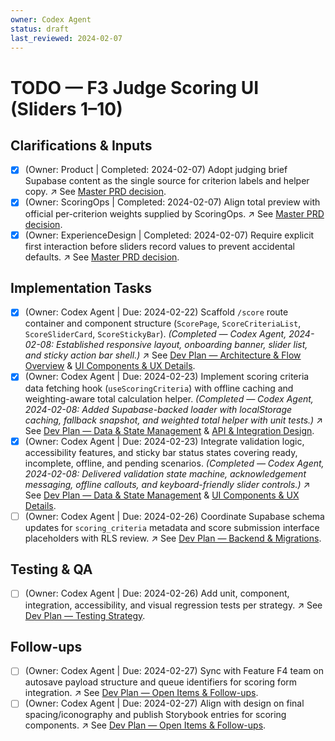 ```yaml
---
owner: Codex Agent
status: draft
last_reviewed: 2024-02-07
---
```


# TODO — F3 Judge Scoring UI (Sliders 1–10)

## Clarifications & Inputs
- [x] (Owner: Product | Completed: 2024-02-07) Adopt judging brief Supabase content as the single source for criterion labels and helper copy. ↗️ See [Master PRD decision](masterPRD.md#f3--judge-scoring-ui-p0).
- [x] (Owner: ScoringOps | Completed: 2024-02-07) Align total preview with official per-criterion weights supplied by ScoringOps. ↗️ See [Master PRD decision](masterPRD.md#f3--judge-scoring-ui-p0).
- [x] (Owner: ExperienceDesign | Completed: 2024-02-07) Require explicit first interaction before sliders record values to prevent accidental defaults. ↗️ See [Master PRD decision](masterPRD.md#f3--judge-scoring-ui-p0).

## Implementation Tasks
- [x] (Owner: Codex Agent | Due: 2024-02-22) Scaffold `/score` route container and component structure (`ScorePage`, `ScoreCriteriaList`, `ScoreSliderCard`, `ScoreStickyBar`). *(Completed — Codex Agent, 2024-02-08: Established responsive layout, onboarding banner, slider list, and sticky action bar shell.)* ↗️ See [Dev Plan — Architecture & Flow Overview](devplan_F3.md#architecture--flow-overview) & [UI Components & UX Details](devplan_F3.md#ui-components--ux-details).
- [x] (Owner: Codex Agent | Due: 2024-02-23) Implement scoring criteria data fetching hook (`useScoringCriteria`) with offline caching and weighting-aware total calculation helper. *(Completed — Codex Agent, 2024-02-08: Added Supabase-backed loader with localStorage caching, fallback snapshot, and weighted total helper with unit tests.)* ↗️ See [Dev Plan — Data & State Management](devplan_F3.md#data--state-management) & [API & Integration Design](devplan_F3.md#api--integration-design).
- [x] (Owner: Codex Agent | Due: 2024-02-23) Integrate validation logic, accessibility features, and sticky bar status states covering ready, incomplete, offline, and pending scenarios. *(Completed — Codex Agent, 2024-02-08: Delivered validation state machine, acknowledgement messaging, offline callouts, and keyboard-friendly slider controls.)* ↗️ See [Dev Plan — Data & State Management](devplan_F3.md#data--state-management) & [UI Components & UX Details](devplan_F3.md#ui-components--ux-details).
- [ ] (Owner: Codex Agent | Due: 2024-02-26) Coordinate Supabase schema updates for `scoring_criteria` metadata and score submission interface placeholders with RLS review. ↗️ See [Dev Plan — Backend & Migrations](devplan_F3.md#backend--migrations).

## Testing & QA
- [ ] (Owner: Codex Agent | Due: 2024-02-26) Add unit, component, integration, accessibility, and visual regression tests per strategy. ↗️ See [Dev Plan — Testing Strategy](devplan_F3.md#testing-strategy).

## Follow-ups
- [ ] (Owner: Codex Agent | Due: 2024-02-27) Sync with Feature F4 team on autosave payload structure and queue identifiers for scoring form integration. ↗️ See [Dev Plan — Open Items & Follow-ups](devplan_F3.md#open-items--follow-ups).
- [ ] (Owner: Codex Agent | Due: 2024-02-27) Align with design on final spacing/iconography and publish Storybook entries for scoring components. ↗️ See [Dev Plan — Open Items & Follow-ups](devplan_F3.md#open-items--follow-ups).

